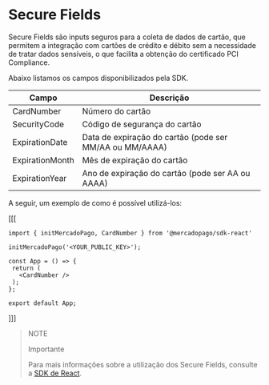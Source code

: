 # Secure Fields

Secure Fields são inputs seguros para a coleta de dados de cartão, que permitem a integração com cartões de crédito e débito sem a necessidade de tratar dados sensíveis, o que facilita a obtenção do certificado PCI Compliance.

Abaixo listamos os campos disponibilizados pela SDK.

| Campo | Descrição |
|---|---|
| CardNumber | Número do cartão |
| SecurityCode | Código de segurança do cartão |
| ExpirationDate | Data de expiração do cartão (pode ser MM/AA ou MM/AAAA) |
| ExpirationMonth | Mês de expiração do cartão |
| ExpirationYear | Ano de expiração do cartão (pode ser AA ou AAAA) |

A seguir, um exemplo de como é possível utilizá-los:

[[[
```react-jsx
import { initMercadoPago, CardNumber } from '@mercadopago/sdk-react'

initMercadoPago('<YOUR_PUBLIC_KEY>');

const App = () => {
 return (
   <CardNumber />
 );
};

export default App;

```
]]]

> NOTE
>
> Importante
>
> Para mais informações sobre a utilização dos Secure Fields, consulte a [SDK de React](https://github.com/mercadopago/sdk-react).

